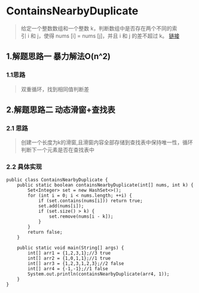 # ContainsNearbyDuplicate
> 给定一个整数数组和一个整数 k，判断数组中是否存在两个不同的索引 i 和 j，使得 nums [i] = nums [j]，并且 i 和 j 的差不超过 k。
[链接](https://leetcode-cn.com/problems/contains-duplicate-ii/)

## 1.解题思路一 暴力解法O(n^2)
### 1.1思路
> 双重循环，找到相同值判断差
## 2.解题思路二 动态滑窗+查找表
### 2.1 思路
> 创建一个长度为k的滑窗,且滑窗内容全部存储到查找表中保持唯一性，循环判断下一个元素是否在查找表中
### 2.2 具体实现
```
public class ContainsNearbyDuplicate {
    public static boolean containsNearbyDuplicate(int[] nums, int k) {
        Set<Integer> set = new HashSet<>();
        for (int i = 0; i < nums.length; ++i) {
            if (set.contains(nums[i])) return true;
            set.add(nums[i]);
            if (set.size() > k) {
                set.remove(nums[i - k]);
            }
        }
        return false;
    }

    public static void main(String[] args) {
        int[] arr1 = {1,2,3,1};//3 true
        int[] arr2 = {1,0,1,1};//1 true
        int[] arr3 = {1,2,3,1,2,3};//2 false
        int[] arr4 = {-1,-1};//1 false
        System.out.println(containsNearbyDuplicate(arr4, 1));
    }
}
```